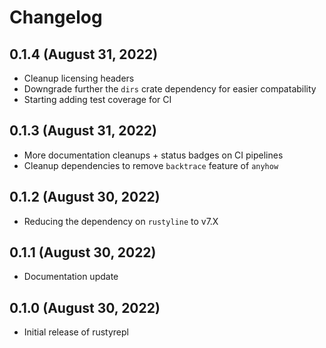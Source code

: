 # Changelog

## 0.1.4 (August 31, 2022)

* Cleanup licensing headers
* Downgrade further the `dirs` crate dependency for easier compatability
* Starting adding test coverage for CI

## 0.1.3 (August 31, 2022)

* More documentation cleanups + status badges on CI pipelines
* Cleanup dependencies to remove `backtrace` feature of `anyhow`

## 0.1.2 (August 30, 2022)

* Reducing the dependency on `rustyline` to v7.X

## 0.1.1 (August 30, 2022)

* Documentation update

## 0.1.0 (August 30, 2022)

* Initial release of rustyrepl
